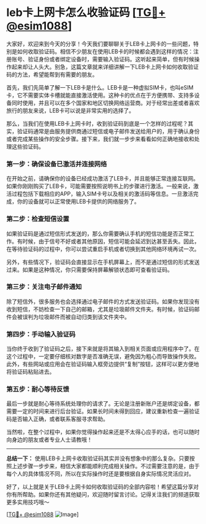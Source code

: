 # leb卡上网卡怎么收验证码 [[TG💪+ @esim1088](https://t.me/s/esim1088)]

大家好，欢迎来到今天的分享！今天我们要聊聊关于LEB卡上网卡的一些问题，特别是如何收取验证码。相信不少朋友在使用LEB卡的时候都会遇到这样的情况：注册账号、验证身份或者绑定设备时，需要输入验证码。这听起来简单，但有时候操作起来却让人头大。别急，这篇文章就来详细讲解一下LEB卡上网卡如何收取验证码的方法，希望能帮到有需要的朋友。

首先，我们先简单了解一下LEB卡是什么。LEB卡是一种虚拟SIM卡，也叫eSIM卡，它不需要实体卡槽就能直接激活使用。这种卡的优点在于方便携带、支持多设备同时使用，并且可以在多个国家和地区切换网络运营商。对于经常出差或者喜欢旅行的朋友来说，LEB卡可以说是非常实用的选择了。

那么，当我们在使用LEB卡上网卡时，收到验证码到底是一个怎样的过程呢？其实，验证码通常是由服务提供商通过短信或电子邮件发送给用户的，用于确认身份或者完成某些操作的安全步骤。接下来，我们就一步步来看看如何正确地接收和处理这些验证码。

### **第一步：确保设备已激活并连接网络**

在开始之前，请确保你的设备已经成功激活了LEB卡，并且能够正常连接互联网。如果你刚刚购买了LEB卡，可能需要按照说明书上的步骤进行激活。一般来说，激活过程包括下载相应的APP，输入SIM卡号以及相关的激活码等信息。一旦激活完成，你的设备就可以正常使用LEB卡提供的网络服务了。

### **第二步：检查短信设置**

如果验证码是通过短信形式发送的，那么你需要确认手机的短信功能是否正常工作。有时候，由于信号不好或者其他原因，短信可能会延迟到达甚至丢失。因此，在等待验证码的过程中，你可以尝试重启手机或者切换到其他网络环境再试一次。

另外，有些情况下，验证码会直接显示在手机屏幕上，而不是通过短信的形式发送过来。如果是这种情况，你只需要保持屏幕解锁状态即可查看验证码。

### **第三步：关注电子邮件通知**

除了短信外，很多服务也会选择通过电子邮件的方式发送验证码。如果你发现没有收到短信，不妨检查一下自己的邮箱，尤其是垃圾邮件文件夹。有时候，验证码邮件会被误判为垃圾邮件而被自动归类到该文件夹中。

### **第四步：手动输入验证码**

当你终于收到了验证码之后，接下来就是将其输入到相关页面或应用程序中了。在这个过程中，一定要仔细核对数字是否准确无误，避免因为粗心而导致操作失败。此外，有些网站或应用会在验证码输入框旁边提供“复制”按钮，这样可以更方便地将验证码粘贴进去。

### **第五步：耐心等待反馈**

最后一步就是耐心等待系统处理你的请求了。无论是注册新账户还是绑定设备，都需要一定的时间来进行后台验证。如果长时间未得到回应，建议重新检查一遍验证码是否输入正确，或者联系客服寻求帮助。

当然啦，在整个过程中，如果你觉得操作起来还是不太得心应手的话，也可以随时向身边的朋友或者专业人士请教哦！

---

**总结一下：** 使用LEB卡上网卡收取验证码其实并没有想象中的那么复杂。只要按照上述步骤一步步来，相信大家都能顺利完成相关操作。不过需要注意的是，由于每个人的具体情况不同，所以在实际操作时还是要根据自身实际情况灵活应对。

好了，以上就是关于LEB卡上网卡如何收取验证码的全部内容啦！希望这篇分享对你有所帮助。如果你还有其他疑问，欢迎随时留言讨论。记得关注我们的频道获取更多实用技巧哦～

[[TG💪+ @esim1088](https://t.me/s/esim1088) ![Image](https://i.postimg.cc/4NQfJmqS/Snipaste-2025-05-13-00-14-12.png)]
